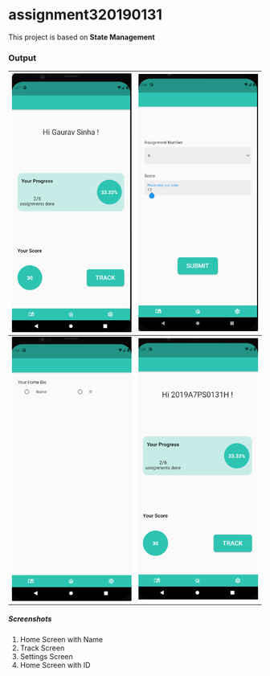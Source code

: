 # assignment320190131
This project is based on **State Management**

### Output

| ![1](screenshots/home_name.PNG) | ![1](screenshots/track.PNG) |
| --- | --- |
| ![1](screenshots/settings.PNG) | ![1](screenshots/home_id.PNG) |

##### Screenshots
1. Home Screen with Name
2. Track Screen
3. Settings Screen
4. Home Screen with ID
